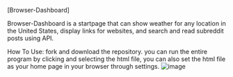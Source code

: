 [Browser-Dashboard]

Browser-Dashboard is a startpage that can show weather for any location in the United States, display links for websites, and search and read subreddit posts using API.


How To Use:
fork and download the repository. you can run the entire program by clicking and selecting the html file, you can also set the html file as your home page in your browser through settings.
![image](https://github.com/user-attachments/assets/e0d3704e-22cb-4358-bb2e-2addd24cf7eb)
